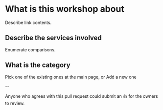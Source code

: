 # What is this workshop about

Describe link contents.

## Describe the services involved

Enumerate comparisons.

## What is the category

Pick one of the existing ones at the main page, or Add a new one

--

Anyone who agrees with this pull request could submit an :+1: for the owners to review.
